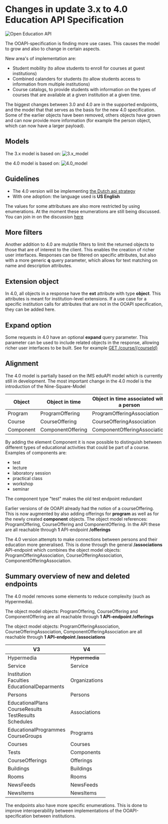 # Changes in update 3.x to 4.0 Education API Specification

![Open Education API](https://github.com/open-education-api/specification/blob/master/logo.png)

The OOAPI-specification is finding more use cases. This causes the model to grow and also to change in certain aspects.

New area's of implementation are:
* Student mobility (to allow students to enroll for courses at guest institutions)
* Combined calanders for students (to allow students access to information from multiple institutions)
* Course catalogs, to provide students with information on the types of courses that are available at a given institution at a given time.

The biggest changes between 3.0 and 4.0 are in the supported endpoints, and the model that that serves as the basis for the new 4.0 specification. Some of the earlier objects have been removed, others objects have grown and can now provide more information (for example the person object, which can now have a larger payload).

## Models
The 3.x model is based on:
![3.x_model](./OOAPI_model_v3.png)

the 4.0 model is based on:
![4.0_model](./OOAPI_model_v4.png)

## Guidelines

* The 4.0 version will be implementing [the Dutch api strategy](https://docs.geostandaarden.nl/api/API-Strategie/)
* With one adoption: the language used is **US English**

The values for some attributues are also more restricted by using enumerations. At the moment these enumerations are still being discussed. You can join in on the discussion [here](https://github.com/open-education-api/specification/issues/90)

## More filters

Another addition to 4.0 are mulptile filters to limit the returned objects to those that are of interest to the client. This enables the creation of richer user interfaces. Responses can be filtered on specific attributes, but also with a more generic **q** query parameter, which allows for text matching on name and description attributes.

## Extension object

In 4.0, all objects in a response have the **ext** attribute with type **object**. This attributes is meant for institution-level extensions. If a use case for a specific institution calls for attributes that are not in the OOAPI specification, they can be added here.

## Expand option

Some requests in 4.0 have an optional **expand** query parameter. This parameter can be used to include related objects in the response, allowing richer user interfaces to be built. See for example [GET /course/{courseId}](https://open-education-api.github.io/specification/v4/docs.html#tag/courses/paths/~1courses~1{courseId}/get)

## Alignment 
The 4.0 model is partially based on the IMS eduAPI model which is currently still in development. The most important change in the 4.0 model is the introduction of the Nine-Square-Model

| Object    | Object in time    | Object in time associated with a person|
|---------- | ----------------- | -------------------------------------- |
| Program   | ProgramOffering   | ProgramOfferingAssociation             | 
| Course    | CourseOffering    | CourseOfferingAssociation              |
| Component | ComponentOffering | ComponentOfferingAssociation           |

By adding the element Component it is now possible to distinguish between different types of educational activities that could be part of a course. Examples of components are: 
* test
* lecture
* laboratory session
* practical class
*	workshop
*	seminar

The component type "test" makes the old test endpoint redundant

Earlier versions of de OOAPI already had the notion of a courseOffering. This is now augmented by also adding offerings for **program** as well as for the newly created **component** objects. The object model references: ProgramOffering, CourseOffering and ComponentOffering. In the API these are all reachable through **1** API-endpoint **/offerings**

The 4.0 version attempts to make connections between persons and their education more generalised. This is done through the general **/associations** API-endpoint which combines the object model objects: ProgramOfferingAssociation, CourseOfferingAssociation, ComponentOfferingAssociation.

## Summary overview of new and deleted endpoints
The 4.0 model removes some elements to reduce complexity (such as Hypermedia). 

The object model objects: ProgramOffering, CourseOffering and ComponentOffering are all reachable through **1 API-endpoint /offerings**

The object model objects: ProgramOfferingAssociation, CourseOfferingAssociation, ComponentOfferingAssociation are all reachable through **1 API-endpoint /associations**

| V3                                                            | V4                |
|---------------------------------------------------------------|-------------------|
| Hypermedia                                                    | ~~Hypermedia~~    |
| Service                                                       | Service           |
| Institution<br>Faculties<br>EducationalDeparments             | Organizations     |
| Persons                                                       | Persons           |
| EducationalPlans<br>CourseResults<br>TestResults<br>Schedules | Associations      |
| EducationalProgrammes<br>CourseGroups                         | Programs          |
| Courses                                                       | Courses           |
| Tests                                                         | Components        |
| CourseOfferings                                               | Offerings         |
| Buildings                                                     | Buildings         |
| Rooms                                                         | Rooms             |
| NewsFeeds                                                     | NewsFeeds         |
| NewsItems                                                     | NewsItems         |

The endpoints also have more specific enumerations. This is done to improve interoperability between implementations of the OOAPI-specification between institutions. 
